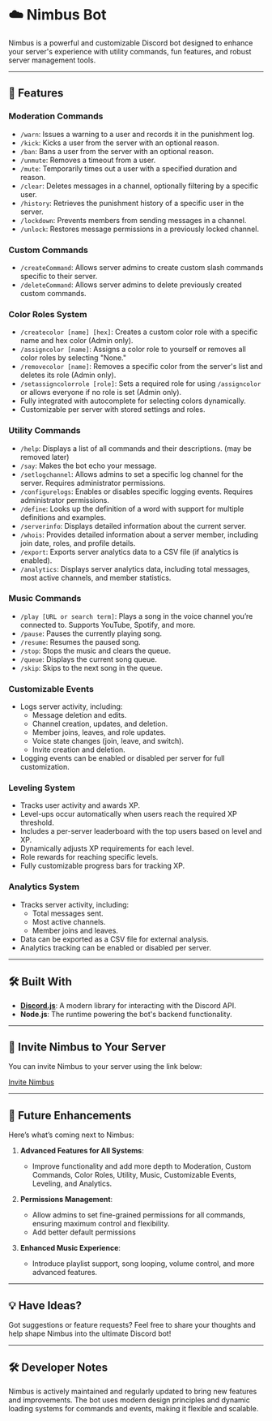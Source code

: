 # ☁️ Nimbus Bot

Nimbus is a powerful and customizable Discord bot designed to enhance your server's experience with utility commands, fun features, and robust server management tools.

---

## 🌟 Features

### **Moderation Commands**
- `/warn`: Issues a warning to a user and records it in the punishment log.
- `/kick`: Kicks a user from the server with an optional reason.
- `/ban`: Bans a user from the server with an optional reason.
- `/unmute`: Removes a timeout from a user.
- `/mute`: Temporarily times out a user with a specified duration and reason.
- `/clear`: Deletes messages in a channel, optionally filtering by a specific user.
- `/history`: Retrieves the punishment history of a specific user in the server.
- `/lockdown`: Prevents members from sending messages in a channel.
- `/unlock`: Restores message permissions in a previously locked channel.

### **Custom Commands**
- `/createCommand`: Allows server admins to create custom slash commands specific to their server.
- `/deleteCommand`: Allows server admins to delete previously created custom commands.

### **Color Roles System**
- `/createcolor [name] [hex]`: Creates a custom color role with a specific name and hex color (Admin only).
- `/assigncolor [name]`: Assigns a color role to yourself or removes all color roles by selecting "None."
- `/removecolor [name]`: Removes a specific color from the server's list and deletes its role (Admin only).
- `/setassigncolorrole [role]`: Sets a required role for using `/assigncolor` or allows everyone if no role is set (Admin only).
- Fully integrated with autocomplete for selecting colors dynamically.
- Customizable per server with stored settings and roles.

### **Utility Commands**
- `/help`: Displays a list of all commands and their descriptions. (may be removed later)
- `/say`: Makes the bot echo your message.
- `/setlogchannel`: Allows admins to set a specific log channel for the server. Requires administrator permissions.
- `/configurelogs`: Enables or disables specific logging events. Requires administrator permissions.
- `/define`: Looks up the definition of a word with support for multiple definitions and examples.
- `/serverinfo`: Displays detailed information about the current server.
- `/whois`: Provides detailed information about a server member, including join date, roles, and profile details.
- `/export`: Exports server analytics data to a CSV file (if analytics is enabled).
- `/analytics`: Displays server analytics data, including total messages, most active channels, and member statistics.

### **Music Commands**
- `/play [URL or search term]`: Plays a song in the voice channel you’re connected to. Supports YouTube, Spotify, and more.
- `/pause`: Pauses the currently playing song.
- `/resume`: Resumes the paused song.
- `/stop`: Stops the music and clears the queue.
- `/queue`: Displays the current song queue.
- `/skip`: Skips to the next song in the queue.

### **Customizable Events**
- Logs server activity, including:
  - Message deletion and edits.
  - Channel creation, updates, and deletion.
  - Member joins, leaves, and role updates.
  - Voice state changes (join, leave, and switch).
  - Invite creation and deletion.
- Logging events can be enabled or disabled per server for full customization.

### **Leveling System**
- Tracks user activity and awards XP.
- Level-ups occur automatically when users reach the required XP threshold.
- Includes a per-server leaderboard with the top users based on level and XP.
- Dynamically adjusts XP requirements for each level.
- Role rewards for reaching specific levels.
- Fully customizable progress bars for tracking XP.

### **Analytics System**
- Tracks server activity, including:
  - Total messages sent.
  - Most active channels.
  - Member joins and leaves.
- Data can be exported as a CSV file for external analysis.
- Analytics tracking can be enabled or disabled per server.

---

## 🛠️ Built With

- **[Discord.js](https://discord.js.org/)**: A modern library for interacting with the Discord API.
- **Node.js**: The runtime powering the bot's backend functionality.

---

## 🤝 Invite Nimbus to Your Server

You can invite Nimbus to your server using the link below:

[Invite Nimbus](https://discord.com/oauth2/authorize?client_id=1316495186343231611&permissions=8&integration_type=0&scope=applications.commands+bot)

---

## 🚀 Future Enhancements

Here’s what’s coming next to Nimbus:

1. **Advanced Features for All Systems**:
   - Improve functionality and add more depth to Moderation, Custom Commands, Color Roles, Utility, Music, Customizable Events, Leveling, and Analytics.

2. **Permissions Management**:
   - Allow admins to set fine-grained permissions for all commands, ensuring maximum control and flexibility.
   - Add better default permissions

3. **Enhanced Music Experience**:
   - Introduce playlist support, song looping, volume control, and more advanced features.

---

## 💡 Have Ideas?

Got suggestions or feature requests? Feel free to share your thoughts and help shape Nimbus into the ultimate Discord bot!

---

## 🛠️ Developer Notes

Nimbus is actively maintained and regularly updated to bring new features and improvements. The bot uses modern design principles and dynamic loading systems for commands and events, making it flexible and scalable.
